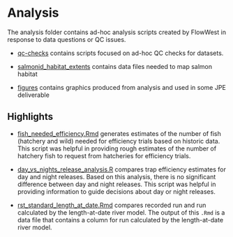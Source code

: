 # Analysis

The analysis folder contains ad-hoc analysis scripts created by FlowWest in response to data questions or QC issues.

-   [qc-checks](https://github.com/FlowWest/JPE-datasets/tree/main/analysis/qc-checks) contains scripts focused on ad-hoc QC checks for datasets.

-   [salmonid_habitat_extents](https://github.com/FlowWest/JPE-datasets/tree/main/analysis/salmonid_habitat_extents) contains data files needed to map salmon habitat

-   [figures](https://github.com/FlowWest/JPE-datasets/tree/main/analysis/figures) contains graphics produced from analysis and used in some JPE deliverable

## Highlights

-   [fish_needed_efficiency.Rmd](https://github.com/FlowWest/JPE-datasets/blob/main/analysis/fish_needed_efficiency.Rmd) generates estimates of the number of fish (hatchery and wild) needed for efficiency trials based on historic data. This script was helpful in providing rough estimates of the number of hatchery fish to request from hatcheries for efficiency trials.

-   [day_vs_nights_release_analysis.R](https://github.com/FlowWest/JPE-datasets/blob/main/analysis/day_vs_night_release_analysis.R) compares trap efficiency estimates for day and night releases. Based on this analysis, there is no significant difference between day and night releases. This script was helpful in providing information to guide decisions about day or night releases.

-   [rst_standard_length_at_date.Rmd](https://github.com/FlowWest/JPE-datasets/blob/main/analysis/rst_standard_length_at_date.Rmd) compares recorded run and run calculated by the length-at-date river model. The output of this `.Rmd` is a data file that contains a column for run calculated by the length-at-date river model.
